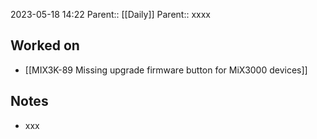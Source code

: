 2023-05-18 14:22
Parent:: [[Daily]] 
Parent:: xxxx





## Worked on

- [[MIX3K-89 Missing upgrade firmware button for MiX3000 devices]]

## Notes

- xxx





